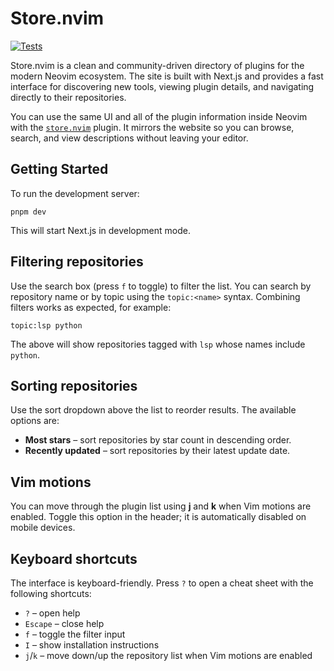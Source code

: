 # Store.nvim

[![Tests](https://github.com/ragnarok22/nvim.store/actions/workflows/tests.yml/badge.svg)](https://github.com/ragnarok22/nvim.store/actions/workflows/tests.yml)

Store.nvim is a clean and community-driven directory of plugins for the modern Neovim ecosystem. The site is built with Next.js and provides a fast interface for discovering new tools, viewing plugin details, and navigating directly to their repositories.

You can use the same UI and all of the plugin information inside Neovim with the [`store.nvim`](https://github.com/alex-popov-tech/store.nvim) plugin. It mirrors the website so you can browse, search, and view descriptions without leaving your editor.

## Getting Started

To run the development server:

```shell
pnpm dev
```

This will start Next.js in development mode.

## Filtering repositories

Use the search box (press `f` to toggle) to filter the list. You can search by
repository name or by topic using the `topic:<name>` syntax. Combining filters
works as expected, for example:

```shell
topic:lsp python
```

The above will show repositories tagged with `lsp` whose names include
`python`.

## Sorting repositories

Use the sort dropdown above the list to reorder results. The available options
are:

- **Most stars** – sort repositories by star count in descending order.
- **Recently updated** – sort repositories by their latest update date.

## Vim motions

You can move through the plugin list using **j** and **k** when Vim motions are
enabled. Toggle this option in the header; it is automatically disabled on
mobile devices.

## Keyboard shortcuts

The interface is keyboard-friendly. Press `?` to open a cheat sheet with the
following shortcuts:

- `?` – open help
- `Escape` – close help
- `f` – toggle the filter input
- `I` – show installation instructions
- `j`/`k` – move down/up the repository list when Vim motions are enabled
